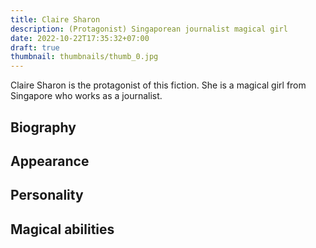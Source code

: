 ```yaml
---
title: Claire Sharon
description: (Protagonist) Singaporean journalist magical girl
date: 2022-10-22T17:35:32+07:00
draft: true
thumbnail: thumbnails/thumb_0.jpg
---
```

Claire Sharon is the protagonist of this fiction. She is a magical girl from Singapore who works as a journalist.

## Biography

## Appearance

## Personality

## Magical abilities

